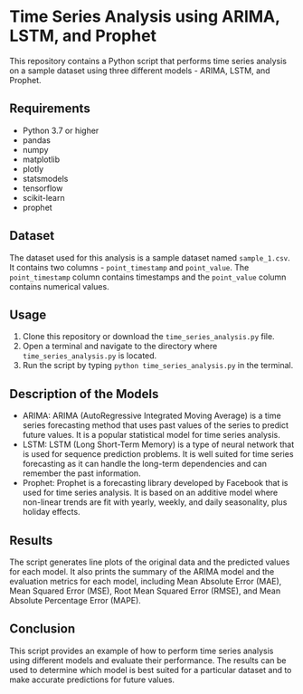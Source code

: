 # Time Series Analysis using ARIMA, LSTM, and Prophet

This repository contains a Python script that performs time series analysis on a sample dataset using three different models - ARIMA, LSTM, and Prophet.

## Requirements
- Python 3.7 or higher
- pandas
- numpy
- matplotlib
- plotly
- statsmodels
- tensorflow
- scikit-learn
- prophet

## Dataset
The dataset used for this analysis is a sample dataset named `sample_1.csv`. It contains two columns - `point_timestamp` and `point_value`. The `point_timestamp` column contains timestamps and the `point_value` column contains numerical values.

## Usage
1. Clone this repository or download the `time_series_analysis.py` file.
2. Open a terminal and navigate to the directory where `time_series_analysis.py` is located.
3. Run the script by typing `python time_series_analysis.py` in the terminal.

## Description of the Models
- ARIMA: ARIMA (AutoRegressive Integrated Moving Average) is a time series forecasting method that uses past values of the series to predict future values. It is a popular statistical model for time series analysis.
- LSTM: LSTM (Long Short-Term Memory) is a type of neural network that is used for sequence prediction problems. It is well suited for time series forecasting as it can handle the long-term dependencies and can remember the past information.
- Prophet: Prophet is a forecasting library developed by Facebook that is used for time series analysis. It is based on an additive model where non-linear trends are fit with yearly, weekly, and daily seasonality, plus holiday effects.

## Results
The script generates line plots of the original data and the predicted values for each model. It also prints the summary of the ARIMA model and the evaluation metrics for each model, including Mean Absolute Error (MAE), Mean Squared Error (MSE), Root Mean Squared Error (RMSE), and Mean Absolute Percentage Error (MAPE).

## Conclusion
This script provides an example of how to perform time series analysis using different models and evaluate their performance. The results can be used to determine which model is best suited for a particular dataset and to make accurate predictions for future values.
